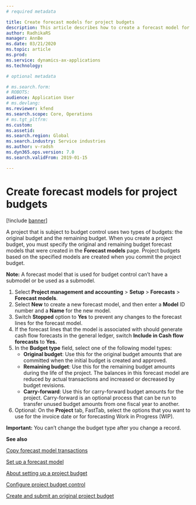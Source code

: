 ```yaml
---
# required metadata

title: Create forecast models for project budgets 
description: This article describes how to create a forecast model for remaining budget for budget control.
author: RadhikaRS
manager: AnnBe
ms.date: 03/21/2020
ms.topic: article
ms.prod: 
ms.service: dynamics-ax-applications
ms.technology: 

# optional metadata

# ms.search.form: 
# ROBOTS: 
audience: Application User
# ms.devlang: 
ms.reviewer: kfend
ms.search.scope: Core, Operations
# ms.tgt_pltfrm: 
ms.custom: 
ms.assetid: 
ms.search.region: Global
ms.search.industry: Service industries
ms.author: v-radsh
ms.dyn365.ops.version: 7.0
ms.search.validFrom: 2019-01-15

---
```


# Create forecast models for project budgets 

[!include [banner](../includes/banner.md)]

 A project that is subject to budget control uses two types of budgets: the original budget and the remaining budget. When you create a project budget, you must specify the original and remaining budget forecast models that were created in the **Forecast models** page. Project budgets based on the specified models are created when you commit the project budget.

**Note:** A forecast model that is used for budget control can’t have a submodel or be used as a submodel.

1. Select **Project management and accounting** > **Setup** > **Forecasts**  > **Forecast models**.
2. Select **New** to create a new forecast model, and then enter a **Model** ID number and a **Name** for the new model. 
3. Switch **Stopped** option to **Yes** to prevent any changes to the forecast lines for the forecast model. 
4. If the forecast lines that the model is associated with should generate cash flow forecasts in the general ledger, switch **Include in Cash flow forecasts** to **Yes.** 
5. In the **Budget type** field, select one of the following model types:
   - **Original budget**: Use this for the original budget amounts that are committed when the initial budget is created and approved. 
   - **Remaining budget**: Use this for the remaining budget amounts during the life of the project. The balances in this forecast model are reduced by actual transactions and increased or decreased by budget revisions. 
   - **Carry-forward**: Use this for carry-forward budget amounts for the project. Carry-forward is an optional process that can be run to transfer unused budget amounts from one fiscal year to another. 
6. Optional: On the **Project** tab, FastTab, select the options that you want to use for the invoice date or for forecasting Work in Progress (WIP).

**Important:** You can’t change the budget type after you change a record. 

**See also**

[Copy forecast model transactions](https://docs.microsoft.com/en-us/dynamicsax-2012/appuser-itpro/copy-forecast-model-transactions)

[Set up a forecast model](https://docs.microsoft.com/en-us/dynamicsax-2012/appuser-itpro/set-up-a-forecast-model)

[About setting up a project budget](https://docs.microsoft.com/en-us/dynamicsax-2012/appuser-itpro/about-setting-up-a-project-budget)

[Configure project budget control](https://docs.microsoft.com/en-us/dynamicsax-2012/appuser-itpro/configure-project-budget-control)

[Create and submit an original project budget](https://docs.microsoft.com/en-us/dynamicsax-2012/appuser-itpro/create-and-submit-an-original-project-budget)

 

